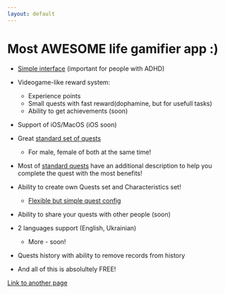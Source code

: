 ```yaml
---
layout: default
---
```


# Most **AWESOME** life gamifier app :)

- [Simple interface](./interface.html) (important for people with ADHD)

- Videogame-like reward system:
  - Experience points
  - Small quests with fast reward(dophamine, but for usefull tasks)
  - Ability to get achievements (soon)
- Support of iOS/MacOS (iOS soon)

- Great [standard set of quests](./StandardQuests.html)
  - For male, female of both at the same time!

- Most of [standard quests](./StandardQuests.html) have an additional description to help you complete the quest with the most benefits!

- Ability to create own Quests set and Characteristics set!
  - [Flexible but simple quest config](./interface.html)

- Ability to share your quests with other people (soon)

- 2 languages support (English, Ukrainian)
  - More - soon!

- Quests history with ability to remove records from history

- And all of this is absolultely FREE!



[Link to another page](./another-page.html)

